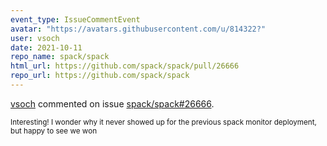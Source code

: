 ```yaml
---
event_type: IssueCommentEvent
avatar: "https://avatars.githubusercontent.com/u/814322?"
user: vsoch
date: 2021-10-11
repo_name: spack/spack
html_url: https://github.com/spack/spack/pull/26666
repo_url: https://github.com/spack/spack
---
```


<a href='https://github.com/vsoch' target='_blank'>vsoch</a> commented on issue <a href='https://github.com/spack/spack/pull/26666' target='_blank'>spack/spack#26666</a>.

<small>Interesting! I wonder why it never showed up for the previous spack monitor deployment, but happy to see we won